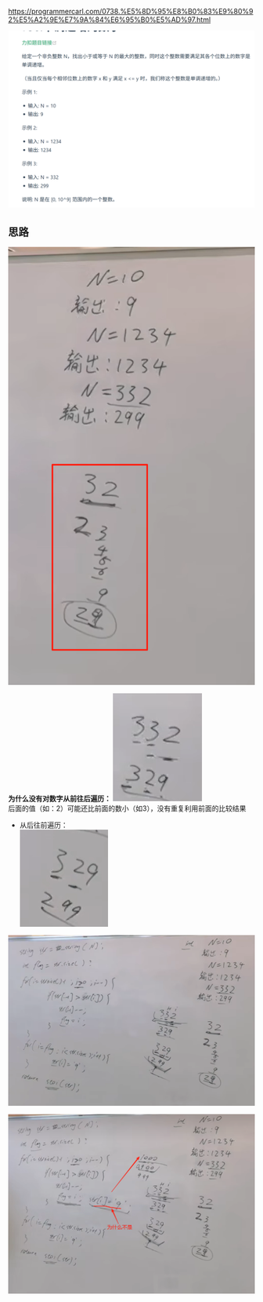 https://programmercarl.com/0738.%E5%8D%95%E8%B0%83%E9%80%92%E5%A2%9E%E7%9A%84%E6%95%B0%E5%AD%97.html  

![img_7.png](img_7.png)

## 思路
 ![img_1.png](img_1.png)

**为什么没有对数字从前往后遍历：**
![img_2.png](img_2.png)  
后面的值（如：2）可能还比前面的数小（如3），没有重复利用前面的比较结果  

- 从后往前遍历：  
![img_3.png](img_3.png)

![img_4.png](img_4.png)

![img_5.png](img_5.png)